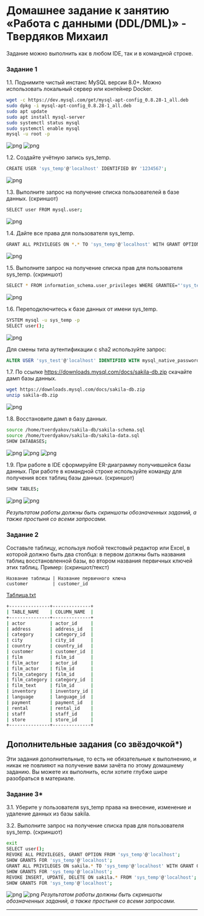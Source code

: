 # Домашнее задание к занятию «Работа с данными (DDL/DML)» - Твердяков Михаил

Задание можно выполнить как в любом IDE, так и в командной строке.

### Задание 1
1.1. Поднимите чистый инстанс MySQL версии 8.0+. Можно использовать локальный сервер или контейнер Docker.
```bash
wget -c https://dev.mysql.com/get/mysql-apt-config_0.8.28-1_all.deb
sudo dpkg -i mysql-apt-config_0.8.28-1_all.deb
sudo apt update
sudo apt install mysql-server
sudo systemctl status mysql
sudo systemctl enable mysql
mysql -u root -p
```
![png](https://github.com/tverdyakov/12.02_DDL-DML/blob/main/screenshots_and_files/Задание%201.1.1.png)
![png](https://github.com/tverdyakov/12.02_DDL-DML/blob/main/screenshots_and_files/Задание%201.1.2.png)

1.2. Создайте учётную запись sys_temp. 
```bash
CREATE USER 'sys_temp'@'localhost' IDENTIFIED BY '1234567';
```
![png](https://github.com/tverdyakov/12.02_DDL-DML/blob/main/screenshots_and_files/Задание%201.2.png)

1.3. Выполните запрос на получение списка пользователей в базе данных. (скриншот)
```bash
SELECT user FROM mysql.user;
```
![png](https://github.com/tverdyakov/12.02_DDL-DML/blob/main/screenshots_and_files/Задание%201.3.png)

1.4. Дайте все права для пользователя sys_temp. 
```bash
GRANT ALL PRIVILEGES ON *.* TO 'sys_temp'@'localhost' WITH GRANT OPTION;
```
![png](https://github.com/tverdyakov/12.02_DDL-DML/blob/main/screenshots_and_files/Задание%201.4.png)

1.5. Выполните запрос на получение списка прав для пользователя sys_temp. (скриншот)
```bash
SELECT * FROM information_schema.user_privileges WHERE GRANTEE="'sys_temp'@'localhost'";
```
![png](https://github.com/tverdyakov/12.02_DDL-DML/blob/main/screenshots_and_files/Задание%201.5.png)

1.6. Переподключитесь к базе данных от имени sys_temp.
```bash
SYSTEM mysql -u sys_temp -p
SELECT user();
```
![png](https://github.com/tverdyakov/12.02_DDL-DML/blob/main/screenshots_and_files/Задание%201.6.png)

Для смены типа аутентификации с sha2 используйте запрос: 
```sql
ALTER USER 'sys_test'@'localhost' IDENTIFIED WITH mysql_native_password BY 'password';
```
1.7. По ссылке https://downloads.mysql.com/docs/sakila-db.zip скачайте дамп базы данных.
```bash
wget https://downloads.mysql.com/docs/sakila-db.zip
unzip sakila-db.zip
```
![png](https://github.com/tverdyakov/12.02_DDL-DML/blob/main/screenshots_and_files/Задание%201.7.1.png)

1.8. Восстановите дамп в базу данных.
```bash
source /home/tverdyakov/sakila-db/sakila-schema.sql
source /home/tverdyakov/sakila-db/sakila-data.sql
SHOW DATABASES;
```
![png](https://github.com/tverdyakov/12.02_DDL-DML/blob/main/screenshots_and_files/Задание%201.7.2.png)
![png](https://github.com/tverdyakov/12.02_DDL-DML/blob/main/screenshots_and_files/Задание%201.7.3.png)
![png](https://github.com/tverdyakov/12.02_DDL-DML/blob/main/screenshots_and_files/Задание%201.7.4.png)

1.9. При работе в IDE сформируйте ER-диаграмму получившейся базы данных. При работе в командной строке используйте команду для получения всех таблиц базы данных. (скриншот)
```bash
SHOW TABLES;
```
![png](https://github.com/tverdyakov/12.02_DDL-DML/blob/main/screenshots_and_files/Задание%201.8.1.png)
![png](https://github.com/tverdyakov/12.02_DDL-DML/blob/main/screenshots_and_files/Задание%201.8.2.png)

*Результатом работы должны быть скриншоты обозначенных заданий, а также простыня со всеми запросами.*


### Задание 2
Составьте таблицу, используя любой текстовый редактор или Excel, в которой должно быть два столбца: в первом должны быть названия таблиц восстановленной базы, во втором названия первичных ключей этих таблиц. Пример: (скриншот/текст)
```
Название таблицы | Название первичного ключа
customer         | customer_id
```

[Таблица.txt](https://github.com/tverdyakov/12.02_DDL-DML/blob/main/screenshots_and_files/Задание%202.txt)
```bash
+---------------+--------------+
| TABLE_NAME    | COLUMN_NAME  |
+---------------+--------------+
| actor         | actor_id     |
| address       | address_id   |
| category      | category_id  |
| city          | city_id      |
| country       | country_id   |
| customer      | customer_id  |
| film          | film_id      |
| film_actor    | actor_id     |
| film_actor    | film_id      |
| film_category | film_id      |
| film_category | category_id  |
| film_text     | film_id      |
| inventory     | inventory_id |
| language      | language_id  |
| payment       | payment_id   |
| rental        | rental_id    |
| staff         | staff_id     |
| store         | store_id     |
+---------------+--------------+
```
## Дополнительные задания (со звёздочкой*)
Эти задания дополнительные, то есть не обязательные к выполнению, и никак не повлияют на получение вами зачёта по этому домашнему заданию. Вы можете их выполнить, если хотите глубже шире разобраться в материале.

### Задание 3*
3.1. Уберите у пользователя sys_temp права на внесение, изменение и удаление данных из базы sakila.

3.2. Выполните запрос на получение списка прав для пользователя sys_temp. (скриншот)
```bash
exit
SELECT user();
REVOKE ALL PRIVILEGES, GRANT OPTION FROM 'sys_temp'@'localhost';
SHOW GRANTS FOR 'sys_temp'@'localhost';
GRANT ALL PRIVILEGES ON sakila.* TO 'sys_temp'@'localhost' WITH GRANT OPTION;
SHOW GRANTS FOR 'sys_temp'@'localhost';
REVOKE INSERT, UPDATE, DELETE ON sakila.* FROM 'sys_temp'@'localhost';
SHOW GRANTS FOR 'sys_temp'@'localhost';
```
![png](https://github.com/tverdyakov/12.02_DDL-DML/blob/main/screenshots_and_files/Задание%203.1.png)
![png](https://github.com/tverdyakov/12.02_DDL-DML/blob/main/screenshots_and_files/Задание%203.2.png)
*Результатом работы должны быть скриншоты обозначенных заданий, а также простыня со всеми запросами.*

---
